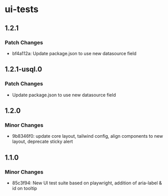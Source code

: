 # ui-tests

## 1.2.1

### Patch Changes

- bf4a112a: Update package.json to use new datasource field

## 1.2.1-usql.0

### Patch Changes

- Update package.json to use new datasource field

## 1.2.0

### Minor Changes

- 9b8346f0: update core layout, tailwind config, align components to new layout, deprecate sticky alert

## 1.1.0

### Minor Changes

- 85c3f94: New UI test suite based on playwright, addition of aria-label & id on tooltip
